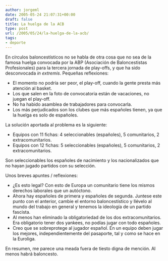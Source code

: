 ```yaml
---
author: jorgeml
date: 2005-05-24 21:07:31+00:00
draft: false
title: La huelga de la ACB
type: post
url: /2005/05/24/la-huelga-de-la-acb/
tags:
- deporte
---
```


En círculos baloncestísticos no se habla de otra cosa que no sea de la famosa huelga convocada por la ABP (Asociación de Baloncestistas Profesionales) para la tercera jornada de play-offs, y que ha sido desconvocada _in extremis_. Pequeñas reflexiones:

* El momento no podría ser peor, el play-off, cuando la gente presta más atención al basket.
* Los que salen en la foto de convocatoria están de vacaciones, no juegan el play-off.
* No ha habido asamblea de trabajadores para convocarla.
* Los más perjudicados son los clubes que más españoles tienen, ya que la huelga es solo de españoles.

La solución aportada al problema es la siguiente:

* Equipos con 11 fichas: 4 seleccionables (españoles), 5 comunitarios, 2 extracomunitarios.
* Equipos con 12 fichas: 5 seleccionables (españoles), 5 comunitarios, 2 extracomunitarios.

Son seleccionables los españoles de nacimiento y los nacionalizados que no hayan jugado partidos con su selección.

Unos breves apuntes / reflexiones:

* ¿Es esto legal? Con esto de Europa un comunitario tiene los mismos derechos laborales que un autóctono.
* Ahora hay españoles de primera y españoles de segunda. Juntese este punto con el anterior, cambie el entorno baloncestístico y llévelo al mundo del trabajo en general y tenemos la ideología de un partido fascista.
* Al menos han eliminado la obligatoriedad de los dos extracomunitarios. Era obligatorio tener dos yankees, no podías jugar con todo españoles.
* Creo que se sobreprotege al jugador español. En un equipo deben jugar los mejores, independientemente del pasaporte, tal y como se hace en la Euroliga.

En resumen, me parece una meada fuera de tiesto digna de mención. Al menos habrá baloncesto.
